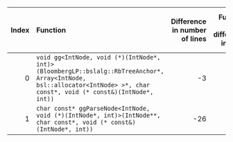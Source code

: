 |   Index | Function                                                                                                                                                                |   Difference in number of lines |   Function size difference in bytes | Disassembly                                                            |   Number of lines in `assume` build |   Number of bytes in `assume` build |   Number of lines in `none` build |   Number of bytes in `none` build |
|--------:|:------------------------------------------------------------------------------------------------------------------------------------------------------------------------|--------------------------------:|------------------------------------:|:-----------------------------------------------------------------------|------------------------------------:|------------------------------------:|----------------------------------:|----------------------------------:|
|       0 | `void gg<IntNode, void (*)(IntNode*, int)>(BloombergLP::bslalg::RbTreeAnchor*, Array<IntNode, bsl::allocator<IntNode> >*, char const*, void (* const&)(IntNode*, int))` |                              -3 |                                   0 | [Assumed](0.assume.s.txt), [Ignored](0.none.s.txt), [Diff](0.diff.txt) |                                 592 |                             4254272 |                               592 |                           4254272 |
|       1 | `char const* ggParseNode<IntNode, void (*)(IntNode*, int)>(IntNode**, char const*, void (* const&)(IntNode*, int))`                                                     |                             -26 |                                 -80 | [Assumed](1.assume.s.txt), [Ignored](1.none.s.txt), [Diff](1.diff.txt) |                                 752 |                             4750064 |                               832 |                           4750048 |